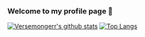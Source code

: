 ### Welcome to my profile page 👋

<!--
**Versemongerr/Versemongerr** is a ✨ _special_ ✨ repository because its `README.md` (this file) appears on your GitHub profile.

Here are some ideas to get you started:

 🔭 I’m currently working on LZU
 🌱 I’m currently learning Scala
- 👯 I’m looking to collaborate on ...
- 🤔 I’m looking for help with ...
- 💬 Ask me about ...
 📫 How to reach me: panq2019@lzu.edu.cn
- 😄 Pronouns: ...
- ⚡ Fun fact: ...
--> 
[![Versemongerr's github stats](https://github-readme-stats.vercel.app/api?username=Versemongerr&theme=dracula&count_private=true)](https://github.com/anuraghazra/github-readme-stats)
[![Top Langs](https://github-readme-stats.vercel.app/api/top-langs/?username=Versemongerr&theme=dracula&exclude_repo=Versemongerr.github.io)](https://github.com/anuraghazra/github-readme-stats)
